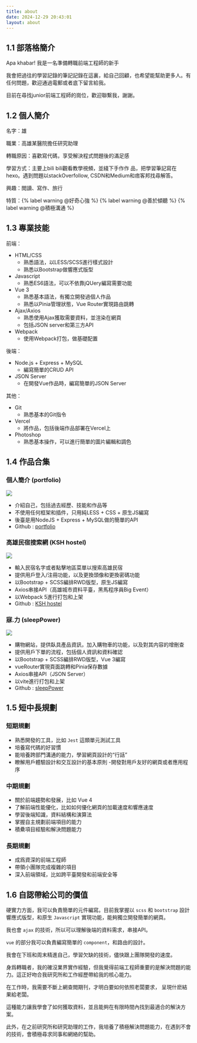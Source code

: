```yaml
---
title: about
date: 2024-12-29 20:43:01
layout: about
---
```

## 1.1 部落格簡介
Apa khabar! 我是一名準備轉職前端工程師的新手 

我會把過往的學習記錄的筆記記錄在這裏，給自己回顧，也希望能幫助更多人。有任何問題，歡迎通過電郵或者底下留言給我。

目前在尋找junior前端工程師的崗位，歡迎聯繫我，謝謝。

## 1.2 個人簡介
名字：雄

職業：高雄某醫院擔任研究助理

轉職原因：喜歡寫代碼，享受解決程式問題後的滿足感

學習方式：主要上bili bili觀看教學視頻，並綫下手作作
品，把學習筆記寫在hexo。遇到問題以stackOverfollow, CSDN和Medium和痞客邦找尋解答。

興趣：閲讀、寫作、旅行

特質：{% label warning @好奇心強 %} {% label warning @善於傾聽 %} {% label warning @積極溝通 %}

## 1.3 專業技能
前端：
- HTML/CSS 
  - 熟悉語法，以LESS/SCSS進行樣式設計
  - 熟悉以Bootstrap做響應式版型
- Javascript
  - 熟悉ES6語法，可以不依靠jQUery編寫需要功能
- Vue 3
  - 熟悉基本語法，有獨立開發過個人作品
  - 熟悉以Pinia管理狀態，Vue Router實現路由跳轉
- Ajax/Axios
  - 熟悉使用Ajax獲取需要資料，並渲染在網頁
  - 包括JSON server和第三方API
- Webpack
  - 使用Webpack打包，做基礎配置

後端：
- Node.js + Express + MySQL
  - 編寫簡單的CRUD API
- JSON Server
  - 在開發Vue作品時，編寫簡單的JSON Server

其他：
- Git
  - 熟悉基本的Git指令
- Vercel
  - 將作品，包括後端作品部署在Vercel上
- Photoshop
  - 熟悉基本操作，可以進行簡單的圖片編輯和調色

## 1.4 作品合集
### 個人簡介 (portfolio)
![](/img/1-carousel.png)
- 介紹自己，包括過去經歷、技能和作品等
- 不使用任何框架和插件，只用純LESS + CSS + 原生JS編寫
- 後臺是用NodeJS + Express + MySQL做的簡單的API
- Github : [portfolio](https://github.com/wooiseong/portfolio-project-vercel)

### 高雄民宿搜索網 (KSH hostel)
![](/img/1-header-beforeLogin.png)
- 輸入民宿名字或者點擊地區菜單以搜索高雄民宿
- 提供用戶登入/注冊功能，以及更換頭像和更換密碼功能
- 以Bootstrap + SCSS編排RWD版型，原生JS編寫
- Axios串接API（高雄城市資料平臺，黑馬程序員Big Event）
- 以Webpack 5進行打包和上架
- Github : [KSH hostel](https://github.com/wooiseong/KSH-project-vercel)


### 寐.力 (sleepPower)
![](/img/1.png)
- 購物網站，提供臥具產品資訊，加入購物車的功能，以及對其内容的增刪查
- 提供用戶下單的流程，包括個人資訊和資料確認
- 以Bootstrap + SCSS編排RWD版型，Vue 3編寫
- vueRouter實現頁面跳轉和Pinia保存數據
- Axios串接API（JSON Server）
- 以vite進行打包和上架
- Github : [sleepPower](https://github.com/wooiseong/sleepPower-project)

## 1.5 短中長規劃
### 短期規劃
- 熟悉開發的工具，比如 `Jest` 這類單元測試工具
- 培養寫代碼的好習慣
- 能培養跨部門溝通的能力，學習網頁設計的“行話”
- 瞭解用戶體驗設計和交互設計的基本原則
-開發對用戶友好的網頁或者應用程序

### 中期規劃
- 關於前端趨勢和發展，比如 Vue 4
- 了解前端性能優化，比如如何優化網頁的加載速度和響應速度
- 學習後端知識，資料結構和演算法
- 掌握自主規劃前端項目的能力
- 積纍項目經驗和解決問題能力

### 長期規劃
- 成爲資深的前端工程師
- 帶領小團隊完成複雜的項目
- 深入前端領域，比如跨平臺開發和前端安全等

## 1.6 自認帶給公司的價值
硬實力方面，我可以負責簡單的元件編寫。目前我掌握以 `scss` 和 `bootstrap` 設計響應式版型，和原生 `Javascript` 實現功能，能夠獨立開發簡單的網頁。

我也會 `ajax` 的技術，所以可以理解後端的資料需求，串接API。

`vue` 的部分我可以負責編寫簡單的 `component`，和路由的設計。

我會在下班和周末精進自己，學習欠缺的技術，儘快跟上團隊開發的速度。
<br>

身爲轉職者，我的確沒業界實作經驗，但我覺得前端工程師重要的是解決問題的能力。這正好吻合我研究所和工作經歷帶給我的核心能力。

在工作時，我需要不斷上網查閲期刊，才明白要如何依照老闆要求，
呈現什麽結果給老闆。

這種能力讓我學會了如何獲取資料，並且能夠在有限時間內找到最適合的解決方案。

此外，在之前研究所和研究助理的工作，我培養了積極解決問題能力，在遇到不會的技術，會積極尋求同事和網絡的幫助。
